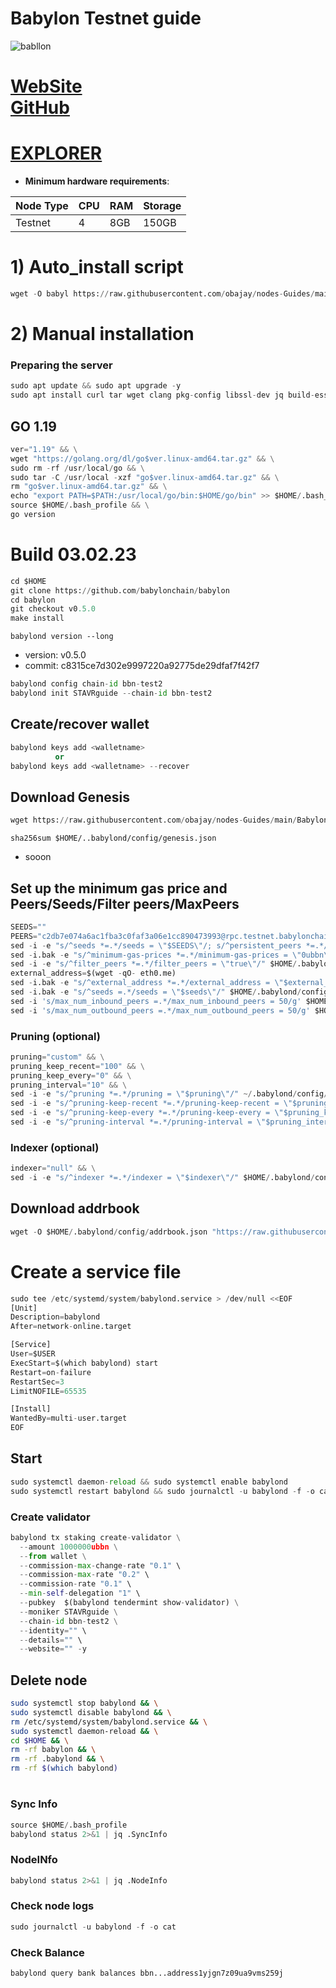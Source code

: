 # Babylon Testnet guide


![babllon](https://user-images.githubusercontent.com/44331529/216766002-f883b348-3743-46cf-819c-d4ca72a3d3d8.png)


[WebSite](https://babylonchain.io/) \
[GitHub](https://github.com/babylonchain)
=
[EXPLORER](https://explorer.stavr.tech/babylon-testnet)
=

- **Minimum hardware requirements**:

| Node Type |CPU | RAM  | Storage  | 
|-----------|----|------|----------|
| Testnet   |   4|  8GB | 150GB    |


# 1) Auto_install script
```python
wget -O babyl https://raw.githubusercontent.com/obajay/nodes-Guides/main/Babylon/babyl && chmod +x babyl && ./babyl
```

# 2) Manual installation

### Preparing the server

```python
sudo apt update && sudo apt upgrade -y
sudo apt install curl tar wget clang pkg-config libssl-dev jq build-essential bsdmainutils git make ncdu gcc git jq chrony liblz4-tool -y
```

## GO 1.19

```python
ver="1.19" && \
wget "https://golang.org/dl/go$ver.linux-amd64.tar.gz" && \
sudo rm -rf /usr/local/go && \
sudo tar -C /usr/local -xzf "go$ver.linux-amd64.tar.gz" && \
rm "go$ver.linux-amd64.tar.gz" && \
echo "export PATH=$PATH:/usr/local/go/bin:$HOME/go/bin" >> $HOME/.bash_profile && \
source $HOME/.bash_profile && \
go version
```

# Build 03.02.23
```python
cd $HOME
git clone https://github.com/babylonchain/babylon
cd babylon
git checkout v0.5.0
make install
```
`babylond version --long`
- version: v0.5.0
- commit: c8315ce7d302e9997220a92775de29dfaf7f42f7

```python
babylond config chain-id bbn-test2
babylond init STAVRguide --chain-id bbn-test2
```    

## Create/recover wallet
```python
babylond keys add <walletname>
          or 
babylond keys add <walletname> --recover
```

## Download Genesis
```python
wget https://raw.githubusercontent.com/obajay/nodes-Guides/main/Babylon/genesis.json -O $HOME/.babylond/config/genesis.json

```
`sha256sum $HOME/..babylond/config/genesis.json`
+ sooon

## Set up the minimum gas price and Peers/Seeds/Filter peers/MaxPeers
```python
SEEDS=""
PEERS="c2db7e074a6ac1fba3c0faf3a06e1cc890473993@rpc.testnet.babylonchain.io:26656"
sed -i -e "s/^seeds *=.*/seeds = \"$SEEDS\"/; s/^persistent_peers *=.*/persistent_peers = \"$PEERS\"/" $HOME/.babylond/config/config.toml
sed -i.bak -e "s/^minimum-gas-prices *=.*/minimum-gas-prices = \"0ubbn\"/;" ~/.babylond/config/app.toml
sed -i -e "s/^filter_peers *=.*/filter_peers = \"true\"/" $HOME/.babylond/config/config.toml
external_address=$(wget -qO- eth0.me) 
sed -i.bak -e "s/^external_address *=.*/external_address = \"$external_address:26656\"/" $HOME/.babylond/config/config.toml
sed -i.bak -e "s/^seeds =.*/seeds = \"$seeds\"/" $HOME/.babylond/config/config.toml
sed -i 's/max_num_inbound_peers =.*/max_num_inbound_peers = 50/g' $HOME/.babylond/config/config.toml
sed -i 's/max_num_outbound_peers =.*/max_num_outbound_peers = 50/g' $HOME/.babylond/config/config.toml

```
### Pruning (optional)
```python
pruning="custom" && \
pruning_keep_recent="100" && \
pruning_keep_every="0" && \
pruning_interval="10" && \
sed -i -e "s/^pruning *=.*/pruning = \"$pruning\"/" ~/.babylond/config/app.toml && \
sed -i -e "s/^pruning-keep-recent *=.*/pruning-keep-recent = \"$pruning_keep_recent\"/" ~/.babylond/config/app.toml && \
sed -i -e "s/^pruning-keep-every *=.*/pruning-keep-every = \"$pruning_keep_every\"/" ~/.babylond/config/app.toml && \
sed -i -e "s/^pruning-interval *=.*/pruning-interval = \"$pruning_interval\"/" ~/.babylond/config/app.toml
```
### Indexer (optional) 
```python
indexer="null" && \
sed -i -e "s/^indexer *=.*/indexer = \"$indexer\"/" $HOME/.babylond/config/config.toml
```

## Download addrbook
```python
wget -O $HOME/.babylond/config/addrbook.json "https://raw.githubusercontent.com/obajay/nodes-Guides/main/Babylon/addrbook.json"
```

# Create a service file
```python
sudo tee /etc/systemd/system/babylond.service > /dev/null <<EOF
[Unit]
Description=babylond
After=network-online.target

[Service]
User=$USER
ExecStart=$(which babylond) start
Restart=on-failure
RestartSec=3
LimitNOFILE=65535

[Install]
WantedBy=multi-user.target
EOF
```

## Start
```python
sudo systemctl daemon-reload && sudo systemctl enable babylond
sudo systemctl restart babylond && sudo journalctl -u babylond -f -o cat
```

### Create validator
```python
babylond tx staking create-validator \
  --amount 1000000ubbn \
  --from wallet \
  --commission-max-change-rate "0.1" \
  --commission-max-rate "0.2" \
  --commission-rate "0.1" \
  --min-self-delegation "1" \
  --pubkey  $(babylond tendermint show-validator) \
  --moniker STAVRguide \
  --chain-id bbn-test2 \
  --identity="" \
  --details="" \
  --website="" -y
```

## Delete node
```bash
sudo systemctl stop babylond && \
sudo systemctl disable babylond && \
rm /etc/systemd/system/babylond.service && \
sudo systemctl daemon-reload && \
cd $HOME && \
rm -rf babylon && \
rm -rf .babylond && \
rm -rf $(which babylond)
```
#
### Sync Info
```python
source $HOME/.bash_profile
babylond status 2>&1 | jq .SyncInfo
```
### NodeINfo
```python
babylond status 2>&1 | jq .NodeInfo
```
### Check node logs
```python
sudo journalctl -u babylond -f -o cat
```
### Check Balance
```python
babylond query bank balances bbn...address1yjgn7z09ua9vms259j
```
